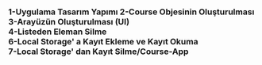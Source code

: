 <h3>
1-Uygulama Tasarım Yapımı
2-Course Objesinin Oluşturulması<br> 
3-Arayüzün Oluşturulması (UI)<br> 
4-Listeden Eleman Silme <br>
6-Local Storage' a Kayıt Ekleme ve Kayıt Okuma <br>
7-Local Storage' dan Kayıt Silme/Course-App</h3>

